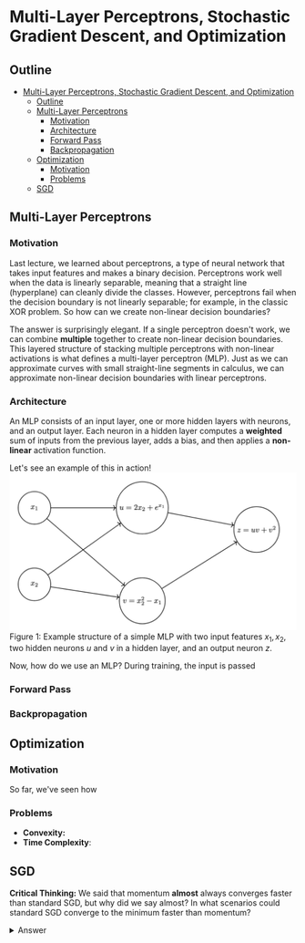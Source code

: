 # Multi-Layer Perceptrons, Stochastic Gradient Descent, and Optimization

## Outline

- [Multi-Layer Perceptrons, Stochastic Gradient Descent, and Optimization](#multi-layer-perceptrons-stochastic-gradient-descent-and-optimization)
  - [Outline](#outline)
  - [Multi-Layer Perceptrons](#multi-layer-perceptrons)
    - [Motivation](#motivation)
    - [Architecture](#architecture)
    - [Forward Pass](#forward-pass)
    - [Backpropagation](#backpropagation)
  - [Optimization](#optimization)
    - [Motivation](#motivation-1)
    - [Problems](#problems)
  - [SGD](#sgd)

## Multi-Layer Perceptrons

### Motivation

Last lecture, we learned about perceptrons, a type of neural network that takes input features and makes a binary decision. Perceptrons work well when the data is linearly separable, meaning that a straight line (hyperplane) can cleanly divide the classes. However, perceptrons fail when the decision boundary is not linearly separable; for example, in the classic XOR problem. So how can we create non-linear decision boundaries?

The answer is surprisingly elegant. If a single perceptron doesn't work, we can combine **multiple** together to create non-linear decision boundaries. This layered structure of stacking multiple perceptrons with non-linear activations is what defines a multi-layer perceptron (MLP). Just as we can approximate curves with small straight-line segments in calculus, we can approximate non-linear decision boundaries with linear perceptrons.

### Architecture

An MLP consists of an input layer, one or more hidden layers with neurons, and an output layer. Each neuron in a hidden layer computes a **weighted** sum of inputs from the previous layer, adds a bias, and then applies a  **non-linear** activation function.

Let's see an example of this in action!
<img src=https://raw.githubusercontent.com/William-Leung/cs4782-optimization-notes/main/sample_neural_network.png>
Figure 1: Example structure of a simple MLP with two input features $x_1, x_2$, two hidden neurons $u$ and $v$ in a hidden layer, and an output neuron $z$.

Now, how do we use an MLP? During training, the input is passed

### Forward Pass

### Backpropagation

## Optimization

### Motivation

So far, we've seen how

### Problems

- **Convexity:**
- **Time Complexity**:

## SGD

**Critical Thinking:** We said that momentum **almost** always converges faster than standard SGD, but why did we say almost? In what scenarios could standard SGD converge to the minimum faster than momentum?

<!-- markdownlint-disable MD033 -->

[//]: # "The line above disables the flagging for inline HTML"

<details>
  <summary>Answer</summary>
  
* **High Momentum Coefficient:** If the momentum coefficient $\mu$ is too high, it can cause the optimizer to overshoot minima or oscillate in narrow valleys. In these cases, standard SGD, despite being slower,may descend towards the minimum more directly and thus faster.
* **Noisy Gradients:** If gradient estimates have a lot of noise that is uncorrelated, momentum can actually hinder progress by following the noise. On the other hand, vanilla SGD ignores the previous noisy gradients.
* **Sharp Curvature:** In regions with flat gradients followed by steep drops (plateaus into ravines), momentum may take longer to adjust to the new gradient, while SGD adapts immediately.
  
</details> <!-- markdownlint-enable MD033 -->
